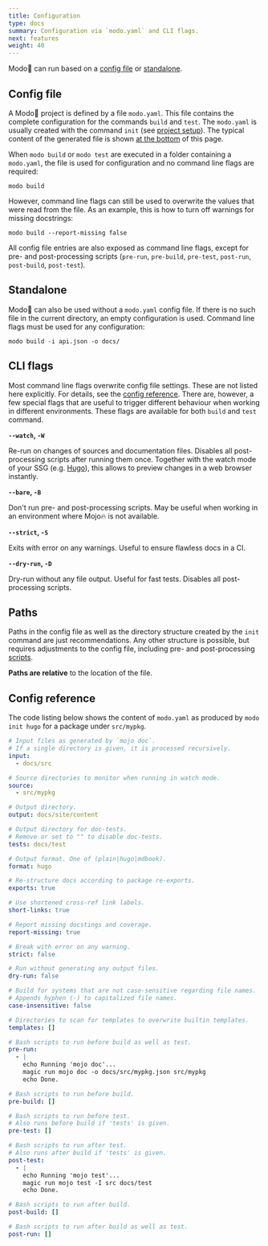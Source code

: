 ```yaml
---
title: Configuration
type: docs
summary: Configuration via `modo.yaml` and CLI flags.
next: features
weight: 40
---
```

Modo🧯 can run based on a [config file](#config-file) or [standalone](#standalone).

## Config file

A Modo🧯 project is defined by a file `modo.yaml`.
This file contains the complete configuration for the commands `build` and `test`.
The `modo.yaml` is usually created with the command `init` (see [project setup](../setup)).
The typical content of the generated file is shown [at the bottom](#config-reference) of this page.

When `modo build` or `modo test` are executed in a folder containing a `modo.yaml`,
the file is used for configuration and no command line flags are required:

```shell {class="no-wrap"}
modo build
```

However, command line flags can still be used to overwrite the values that were read from the file.
As an example, this is how to turn off warnings for missing docstrings:

```shell {class="no-wrap"}
modo build --report-missing false
```

All config file entries are also exposed as command line flags,
except for pre- and post-processing scripts
(`pre-run`, `pre-build`, `pre-test`, `post-run`, `post-build`, `post-test`).

## Standalone

Modo🧯 can also be used without a `modo.yaml` config file.
If there is no such file in the current directory,
an empty configuration is used.
Command line flags must be used for any configuration:

```shell {class="no-wrap"}
modo build -i api.json -o docs/
```

## CLI flags

Most command line flags overwrite config file settings.
These are not listed here explicitly. For details, see the [config reference](#config-reference).
There are, however, a few special flags that are useful to trigger different behaviour when working in different environments.
These flags are available for both `build` and `test` command.

**`--watch`, `-W`**

Re-run on changes of sources and documentation files. Disables all post-processing scripts after running them once.
Together with the watch mode of your SSG (e.g. [Hugo](https://gohugo.io)), this allows to preview changes
in a web browser instantly.

**`--bare`, `-B`**

Don't run pre- and post-processing scripts.
May be useful when working in an environment where Mojo🔥 is not available.

**`--strict`, `-S`**

Exits with error on any warnings.
Useful to ensure flawless docs in a CI.

**`--dry-run`, `-D`**

Dry-run without any file output.
Useful for fast tests.
Disables all post-processing scripts.

## Paths

Paths in the config file as well as the directory structure created by the `init` command are just recommendations.
Any other structure is possible, but requires adjustments to the config file, including pre- and post-processing [scripts](../scripts).

**Paths are relative** to the location of the file.

## Config reference

The code listing below shows the content of `modo.yaml` as produced by `modo init hugo`
for a package under `src/mypkg`.

```yaml {class="no-wrap" filename="modo.yaml"}
# Input files as generated by `mojo doc`.
# If a single directory is given, it is processed recursively.
input:
  - docs/src

# Source directories to monitor when running in watch mode.
source:
  - src/mypkg

# Output directory.
output: docs/site/content

# Output directory for doc-tests.
# Remove or set to "" to disable doc-tests.
tests: docs/test

# Output format. One of (plain|hugo|mdbook).
format: hugo

# Re-structure docs according to package re-exports.
exports: true

# Use shortened cross-ref link labels.
short-links: true

# Report missing docstings and coverage.
report-missing: true

# Break with error on any warning.
strict: false

# Run without generating any output files.
dry-run: false

# Build for systems that are not case-sensitive regarding file names.
# Appends hyphen (-) to capitalized file names.
case-insensitive: false

# Directories to scan for templates to overwrite builtin templates.
templates: []

# Bash scripts to run before build as well as test.
pre-run:
  - |
    echo Running 'mojo doc'...
    magic run mojo doc -o docs/src/mypkg.json src/mypkg
    echo Done.

# Bash scripts to run before build.
pre-build: []

# Bash scripts to run before test.
# Also runs before build if 'tests' is given.
pre-test: []

# Bash scripts to run after test.
# Also runs after build if 'tests' is given.
post-test:
  - |
    echo Running 'mojo test'...
    magic run mojo test -I src docs/test
    echo Done.

# Bash scripts to run after build.
post-build: []

# Bash scripts to run after build as well as test.
post-run: []
```